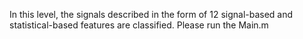 In this level, the signals described in the form of 12 signal-based and statistical-based features are classified.
Please run the Main.m
